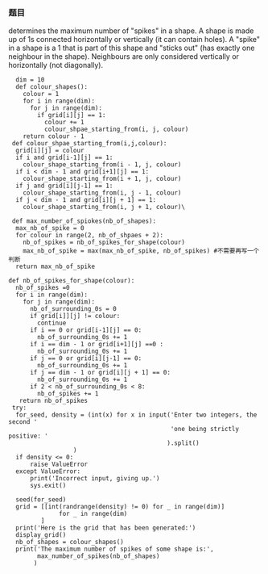 ### 题目
determines the maximum number of "spikes" in a shape.
A shape is made up of 1s connected horizontally or vertically (it can contain holes).
A "spike" in a shape is a 1 that is part of this shape and "sticks out" (has exactly one neighbour 
in the shape).
Neighbours are only considered vertically or horizontally (not diagonally).

      dim = 10
      def colour_shapes():
        colour = 1
        for i in range(dim):
          for j in range(dim):
            if grid[i][j] == 1:
              colour += 1
              colour_shpae_starting_from(i, j, colour)
        return colour - 1
     def colour_shpae_starting_from(i,j,colour):
      grid[i][j] = colour
      if i and grid[i-1][j] == 1:
        colour_shape_starting_from(i - 1, j, colour)
      if i < dim - 1 and grid[i+1][j] == 1:
        colour_shape_starting_from(i + 1, j, colour)
      if j and grid[i][j-1] == 1:
        colour_shape_starting_from(i, j - 1, colour)
      if j < dim - 1 and grid[i][j + 1] == 1:
        colour_shape_starting_from(i, j + 1, colour)\
     
     def max_number_of_spiokes(nb_of_shapes):
      max_nb_of_spike = 0
      for colour in range(2, nb_of_shpaes + 2):
        nb_of_spikes = nb_of_spikes_for_shape(colour)
        max_nb_of_spike = max(max_nb_of_spike, nb_of_spikes) #不需要再写一个判断
      return max_nb_of_spike
     
    def nb_of_spikes_for_shape(colour):
      nb_of_spikes =0
      for i in range(dim):
        for j in range(dim):
          nb_of_surrounding_0s = 0
          if grid[i]][j] != colour:
            continue
          if i == 0 or grid[i-1][j] == 0:
            nb_of_surrounding_0s += 1
          if i == dim - 1 or grid[i+1][j] ==0 :
            nb_of_surrounding_0s += 1
          if j == 0 or grid[i][j-1] == 0:
            nb_of_surrounding_0s += 1
          if j == dim - 1 or grid[i][j + 1] == 0:
            nb_of_surrounding_0s += 1
          if 2 < nb_of_surrounding_0s < 8:
            nb_of_spikes += 1
       return nb_of_spikes
     try: 
      for_seed, density = (int(x) for x in input('Enter two integers, the second '
                                                 'one being strictly positive: '
                                                ).split()
                      )
      if density <= 0:
          raise ValueError
      except ValueError:
          print('Incorrect input, giving up.')
          sys.exit()

      seed(for_seed)
      grid = [[int(randrange(density) != 0) for _ in range(dim)]
                  for _ in range(dim)
             ]
      print('Here is the grid that has been generated:')
      display_grid()
      nb_of_shapes = colour_shapes()
      print('The maximum number of spikes of some shape is:',
            max_number_of_spikes(nb_of_shapes)
           )   
      
      

